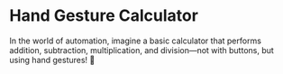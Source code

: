 # Hand Gesture Calculator
 In the world of automation, imagine a basic calculator that performs addition, subtraction, multiplication, and division—not with buttons, but using hand gestures! 🤯
